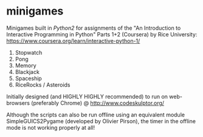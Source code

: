 # minigames

Minigames built in *Python2* for assignments of the "An Introduction to Interactive Programming in Python" Parts 1+2
(Coursera) by Rice University: https://www.coursera.org/learn/interactive-python-1/
1. Stopwatch
2. Pong
3. Memory
4. Blackjack
5. Spaceship 
6. RiceRocks / Asteroids

Initially designed (and HIGHLY HIGHLY recommended) to run on web-browsers (preferably Chrome) @ http://www.codeskulptor.org/

Although the scripts can also be run offline using an equivalent module SimpleGUICS2Pygame (developed by Olivier Pirson), the timer in the offline mode is not working properly at all!
